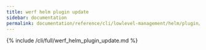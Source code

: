 ```yaml
---
title: werf helm plugin update
sidebar: documentation
permalink: documentation/reference/cli/lowlevel-management/helm/plugin/update.html
---
```


{% include /cli/full/werf_helm_plugin_update.md %}
